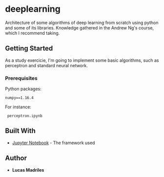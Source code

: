 # deeplearning

Architecture of some algorithms of deep learning from scratch using python and some of its libraries. Knowledge gathered in the Andrew Ng's course, which I recommend taking.

## Getting Started

As a study exercicie, I'm going to implement some basic algorithms, such as perceptron and standard neural network.

### Prerequisites

Python packages:

```
numpy==1.16.4
```

For instance:
```
 perceptron.ipynb
```

## Built With

* [Jupyter Notebook](https://jupyter.org/) - The framework used


## Author

* **Lucas Madriles** 
